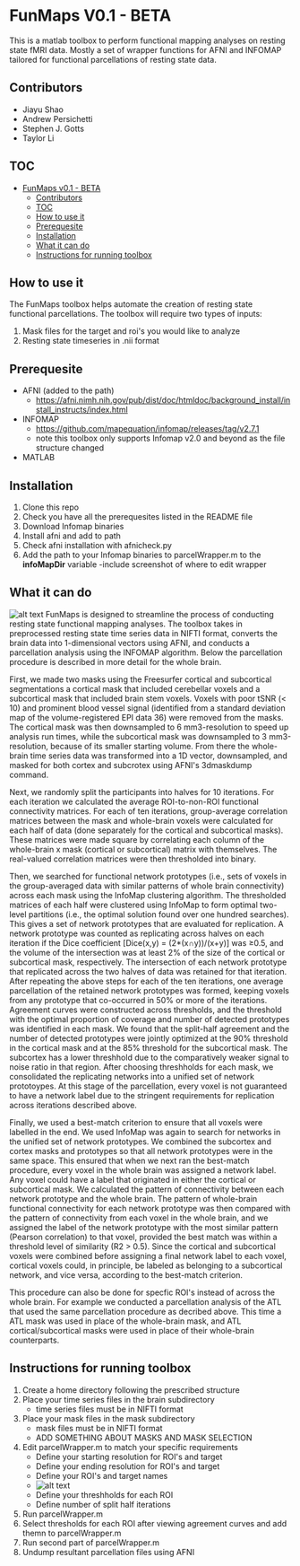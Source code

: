 # FunMaps V0.1 - BETA

This is a matlab toolbox to perform functional mapping analyses on resting state fMRI data. Mostly a set of wrapper functions for AFNI and INFOMAP tailored for functional parcellations of resting state data.

## Contributors
- Jiayu Shao 
- Andrew Persichetti 
- Stephen J. Gotts
- Taylor Li
## TOC
- [FunMaps v0.1 - BETA](#funmaps-v01---beta)
    - [Contributors](#contributors)
    - [TOC](#toc)
    - [How to use it](#how-to-use-it)
    - [Prerequesite](#prerequesite)
    - [Installation](#installation)
    - [What it can do](#what-it-can-do)
    - [Instructions for running toolbox](#instructions-for-running-toolbox)
## How to use it
The FunMaps toolbox helps automate the creation of resting state functional parcellations. The toolbox will require two types of inputs:
1. Mask files for the target and roi's you would like to analyze
2. Resting state timeseries in .nii format 
## Prerequesite 
- AFNI (added to the path)
  * https://afni.nimh.nih.gov/pub/dist/doc/htmldoc/background_install/install_instructs/index.html
- INFOMAP
  * https://github.com/mapequation/infomap/releases/tag/v2.7.1
  * note this toolbox only supports Infomap v2.0 and beyond as the file structure changed
- MATLAB

## Installation
1. Clone this repo
2. Check you have all the prerequesites listed in the README file
3. Download Infomap binaries
4. Install afni and add to path
5. Check afni installation with afnicheck.py
7. Add the path to your Infomap binaries to parcelWrapper.m to the **infoMapDir** variable
-include screenshot of where to edit wrapper

## What it can do
![alt text](https://www.biorxiv.org/content/biorxiv/early/2023/12/18/2023.12.15.571854/F3.large.jpg?width=800&height=600&carousel=1)
FunMaps is designed to streamline the process of conducting resting state functional mapping analyses. The toolbox takes in preprocessed resting state time series data in NIFTI format, converts the brain data into 1-dimensional vectors using AFNI, and conducts a parcellation analysis using the INFOMAP algorithm. Below the parcellation procedure is described in more detail for the whole brain.

First, we made two masks using the Freesurfer cortical and subcortical segmentations a cortical mask that included cerebellar voxels and a subcortical mask that included brain stem voxels. Voxels with poor tSNR (< 10) and prominent blood vessel signal (identified from a standard deviation map of the volume-registered EPI data 36) were removed from the masks. The cortical mask was then downsampled to 6 mm3-resolution to speed up analysis run times, while the subcortical mask was downsampled to 3 mm3-resolution, because of its smaller starting volume. From there the whole-brain time series data was transformed into a 1D vector, downsampled, and masked for both cortex and subcrotex using AFNI's 3dmaskdump command. 

Next, we randomly split the participants into halves for 10 iterations. For each iteration we calculated the average ROI-to-non-ROI functional connectivity matrices. For each of ten iterations, group-average correlation matrices between the mask and whole-brain voxels were calculated for each half of data (done separately for the cortical and subcortical masks). These matrices were made square by correlating each column of the whole-brain x mask (cortical or subcortical) matrix with themselves. The real-valued correlation matrices were then thresholded into binary. 


Then, we searched for functional network prototypes (i.e., sets of voxels in the group-averaged data with similar patterns of whole brain connectivity) across each mask using the InfoMap clustering algorithm. The thresholded matrices of each half were  clustered using InfoMap to form optimal two-level partitions (i.e., the optimal solution found over one hundred searches). This gives a set of network prototypes that are evaluated for replication. A network prototype was counted as replicating across halves on each iteration if the Dice coefficient [Dice(x,y) = (2*(x∩y))/(x+y)] was ≥0.5, and the volume of the intersection was at least 2% of the size of the cortical or subcortical mask, respectively. The intersection of each network prototype that replicated across the two halves of data was retained for that iteration. After repeating the above steps for each of the ten iterations, one average parcellation of the retained network prototypes was formed, keeping voxels from any prototype that co-occurred in 50% or more of the iterations. Agreement curves were constructed across thresholds, and the threshold with the optimal proportion of coverage and number of detected prototypes was identified in each mask. We found that the split-half agreement and the number of detected prototypes were jointly optimized at the 90% threshold in the cortical mask and at the 85% threshold for the subcortical mask. The subcortex has a lower threshhold due to the comparatively weaker signal to noise ratio in that region. After choosing threshholds for each mask, we consolidated the replicating networks into a unified set of network prototoypes. At this stage of the parcellation, every voxel is not guaranteed to have a network label due to the stringent requirements for replication across iterations described above. 

Finally, we used a best-match criterion to ensure that all voxels were labelled in the end. We used InfoMap was again to search for networks in the unified set of network prototypes. We combined the subcortex and cortex masks and prototypes so that all network prototypes were in the same space. This ensured that when we next ran the best-match procedure, every voxel in the whole brain was assigned a network label. Any voxel could have a label that originated in either the cortical or subcortical mask. We calculated the pattern of connectivity between each network prototype and the whole brain. The pattern of whole-brain functional connectivity for each network prototype was then compared with the pattern of connectivity from each voxel in the whole brain, and we assigned the label of the network prototype with the most similar pattern (Pearson correlation) to that voxel, provided the best match was within a threshold level of similarity (R2 > 0.5). Since the cortical and subcortical voxels were combined before assigning a final network label to each voxel, cortical voxels could, in principle, be labeled as belonging to a subcortical network, and vice versa, according to the best-match criterion.

This procedure can also be done for specfic ROI's instead of across the whole brain. For example we conducted a parcellation analysis of the ATL that used the same parcellation procedure as decribed above. This time a ATL mask was used in place of the whole-brain mask, and ATL cortical/subcortical masks were used in place of their whole-brain counterparts. 

## Instructions for running toolbox
1. Create a home directory following the prescribed structure
2. Place your time series files in the brain subdirectory
    * time series files must be in NIFTI format
3. Place your mask files in the mask subdirectory
    * mask files must be in NIFTI format
    * ADD SOMETHING ABOUT MASKS AND MASK SELECTION
4. Edit parcelWrapper.m to match your specific requirements
    * Define your starting resolution for ROI's and target
    * Define your ending resolution for ROI's and target
    * Define your ROI's and target names
    * ![alt text](https://www.biorxiv.org/content/biorxiv/early/2023/12/18/2023.12.15.571854/F2.large.jpg?width=800&height=600&carousel=1)
    * Define your threshholds for each ROI
    * Define number of split half iterations
5. Run parcelWrapper.m
6. Select thresholds for each ROI after viewing agreement curves and add themn to parcelWrapper.m 
7. Run second part of parcelWrapper.m
8. Undump resultant parcellation files using AFNI
